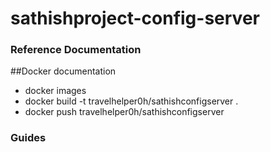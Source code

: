 # sathishproject-config-server

### Reference Documentation

##Docker documentation

* docker images
* docker build -t travelhelper0h/sathishconfigserver .
* docker push travelhelper0h/sathishconfigserver

### Guides


